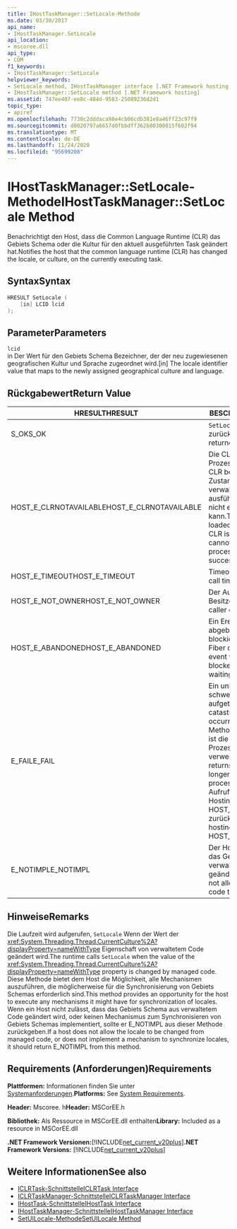 ```yaml
---
title: IHostTaskManager::SetLocale-Methode
ms.date: 03/30/2017
api_name:
- IHostTaskManager.SetLocale
api_location:
- mscoree.dll
api_type:
- COM
f1_keywords:
- IHostTaskManager::SetLocale
helpviewer_keywords:
- SetLocale method, IHostTaskManager interface [.NET Framework hosting]
- IHostTaskManager::SetLocale method [.NET Framework hosting]
ms.assetid: 747ee407-ee8c-484d-9583-25089236d2d1
topic_type:
- apiref
ms.openlocfilehash: 7730c2dddaca98e4cb06cdb381e8a46ff23c97f9
ms.sourcegitcommit: d8020797a6657d0fbbdff362b80300815f682f94
ms.translationtype: MT
ms.contentlocale: de-DE
ms.lasthandoff: 11/24/2020
ms.locfileid: "95699208"
---
```

# <a name="ihosttaskmanagersetlocale-method"></a><span data-ttu-id="7e32a-102">IHostTaskManager::SetLocale-Methode</span><span class="sxs-lookup"><span data-stu-id="7e32a-102">IHostTaskManager::SetLocale Method</span></span>

<span data-ttu-id="7e32a-103">Benachrichtigt den Host, dass die Common Language Runtime (CLR) das Gebiets Schema oder die Kultur für den aktuell ausgeführten Task geändert hat.</span><span class="sxs-lookup"><span data-stu-id="7e32a-103">Notifies the host that the common language runtime (CLR) has changed the locale, or culture, on the currently executing task.</span></span>  
  
## <a name="syntax"></a><span data-ttu-id="7e32a-104">Syntax</span><span class="sxs-lookup"><span data-stu-id="7e32a-104">Syntax</span></span>  
  
```cpp  
HRESULT SetLocale (  
    [in] LCID lcid  
);  
```  
  
## <a name="parameters"></a><span data-ttu-id="7e32a-105">Parameter</span><span class="sxs-lookup"><span data-stu-id="7e32a-105">Parameters</span></span>  

 `lcid`  
 <span data-ttu-id="7e32a-106">in Der Wert für den Gebiets Schema Bezeichner, der der neu zugewiesenen geografischen Kultur und Sprache zugeordnet wird.</span><span class="sxs-lookup"><span data-stu-id="7e32a-106">[in] The locale identifier value that maps to the newly assigned geographical culture and language.</span></span>  
  
## <a name="return-value"></a><span data-ttu-id="7e32a-107">Rückgabewert</span><span class="sxs-lookup"><span data-stu-id="7e32a-107">Return Value</span></span>  
  
|<span data-ttu-id="7e32a-108">HRESULT</span><span class="sxs-lookup"><span data-stu-id="7e32a-108">HRESULT</span></span>|<span data-ttu-id="7e32a-109">BESCHREIBUNG</span><span class="sxs-lookup"><span data-stu-id="7e32a-109">Description</span></span>|  
|-------------|-----------------|  
|<span data-ttu-id="7e32a-110">S_OK</span><span class="sxs-lookup"><span data-stu-id="7e32a-110">S_OK</span></span>|<span data-ttu-id="7e32a-111">`SetLocale` wurde erfolgreich zurückgegeben.</span><span class="sxs-lookup"><span data-stu-id="7e32a-111">`SetLocale` returned successfully.</span></span>|  
|<span data-ttu-id="7e32a-112">HOST_E_CLRNOTAVAILABLE</span><span class="sxs-lookup"><span data-stu-id="7e32a-112">HOST_E_CLRNOTAVAILABLE</span></span>|<span data-ttu-id="7e32a-113">Die CLR wurde nicht in einen Prozess geladen, oder die CLR befindet sich in einem Zustand, in dem Sie verwalteten Code nicht ausführen oder den-Befehl nicht erfolgreich verarbeiten kann.</span><span class="sxs-lookup"><span data-stu-id="7e32a-113">The CLR has not been loaded into a process, or the CLR is in a state in which it cannot run managed code or process the call successfully.</span></span>|  
|<span data-ttu-id="7e32a-114">HOST_E_TIMEOUT</span><span class="sxs-lookup"><span data-stu-id="7e32a-114">HOST_E_TIMEOUT</span></span>|<span data-ttu-id="7e32a-115">Timeout des Aufrufes.</span><span class="sxs-lookup"><span data-stu-id="7e32a-115">The call timed out.</span></span>|  
|<span data-ttu-id="7e32a-116">HOST_E_NOT_OWNER</span><span class="sxs-lookup"><span data-stu-id="7e32a-116">HOST_E_NOT_OWNER</span></span>|<span data-ttu-id="7e32a-117">Der Aufrufer ist nicht Besitzer der Sperre.</span><span class="sxs-lookup"><span data-stu-id="7e32a-117">The caller does not own the lock.</span></span>|  
|<span data-ttu-id="7e32a-118">HOST_E_ABANDONED</span><span class="sxs-lookup"><span data-stu-id="7e32a-118">HOST_E_ABANDONED</span></span>|<span data-ttu-id="7e32a-119">Ein Ereignis wurde abgebrochen, während ein blockierter Thread oder eine Fiber darauf wartete.</span><span class="sxs-lookup"><span data-stu-id="7e32a-119">An event was canceled while a blocked thread or fiber was waiting on it.</span></span>|  
|<span data-ttu-id="7e32a-120">E_FAIL</span><span class="sxs-lookup"><span data-stu-id="7e32a-120">E_FAIL</span></span>|<span data-ttu-id="7e32a-121">Ein unbekannter schwerwiegender Fehler ist aufgetreten.</span><span class="sxs-lookup"><span data-stu-id="7e32a-121">An unknown catastrophic failure occurred.</span></span> <span data-ttu-id="7e32a-122">Wenn eine Methode E_FAIL zurückgibt, ist die CLR innerhalb des Prozesses nicht mehr verwendbar.</span><span class="sxs-lookup"><span data-stu-id="7e32a-122">When a method returns E_FAIL, the CLR is no longer usable within the process.</span></span> <span data-ttu-id="7e32a-123">Nachfolgende Aufrufe von Hostingmethoden geben HOST_E_CLRNOTAVAILABLE zurück.</span><span class="sxs-lookup"><span data-stu-id="7e32a-123">Subsequent calls to hosting methods return HOST_E_CLRNOTAVAILABLE.</span></span>|  
|<span data-ttu-id="7e32a-124">E_NOTIMPL</span><span class="sxs-lookup"><span data-stu-id="7e32a-124">E_NOTIMPL</span></span>|<span data-ttu-id="7e32a-125">Der Host lässt nicht zu, dass das Gebiets Schema von verwaltetem Benutzercode geändert wird.</span><span class="sxs-lookup"><span data-stu-id="7e32a-125">The host does not allow managed user code to modify the locale.</span></span>|  
  
## <a name="remarks"></a><span data-ttu-id="7e32a-126">Hinweise</span><span class="sxs-lookup"><span data-stu-id="7e32a-126">Remarks</span></span>  

 <span data-ttu-id="7e32a-127">Die Laufzeit wird aufgerufen, `SetLocale` Wenn der Wert der <xref:System.Threading.Thread.CurrentCulture%2A?displayProperty=nameWithType> Eigenschaft von verwaltetem Code geändert wird.</span><span class="sxs-lookup"><span data-stu-id="7e32a-127">The runtime calls `SetLocale` when the value of the <xref:System.Threading.Thread.CurrentCulture%2A?displayProperty=nameWithType> property is changed by managed code.</span></span> <span data-ttu-id="7e32a-128">Diese Methode bietet dem Host die Möglichkeit, alle Mechanismen auszuführen, die möglicherweise für die Synchronisierung von Gebiets Schemas erforderlich sind.</span><span class="sxs-lookup"><span data-stu-id="7e32a-128">This method provides an opportunity for the host to execute any mechanisms it might have for synchronization of locales.</span></span> <span data-ttu-id="7e32a-129">Wenn ein Host nicht zulässt, dass das Gebiets Schema aus verwaltetem Code geändert wird, oder keinen Mechanismus zum Synchronisieren von Gebiets Schemas implementiert, sollte er E_NOTIMPL aus dieser Methode zurückgeben.</span><span class="sxs-lookup"><span data-stu-id="7e32a-129">If a host does not allow the locale to be changed from managed code, or does not implement a mechanism to synchronize locales, it should return E_NOTIMPL from this method.</span></span>  
  
## <a name="requirements"></a><span data-ttu-id="7e32a-130">Requirements (Anforderungen)</span><span class="sxs-lookup"><span data-stu-id="7e32a-130">Requirements</span></span>  

 <span data-ttu-id="7e32a-131">**Plattformen:** Informationen finden Sie unter [Systemanforderungen](../../get-started/system-requirements.md).</span><span class="sxs-lookup"><span data-stu-id="7e32a-131">**Platforms:** See [System Requirements](../../get-started/system-requirements.md).</span></span>  
  
 <span data-ttu-id="7e32a-132">**Header:** Mscoree. h</span><span class="sxs-lookup"><span data-stu-id="7e32a-132">**Header:** MSCorEE.h</span></span>  
  
 <span data-ttu-id="7e32a-133">**Bibliothek:** Als Ressource in MSCorEE.dll enthalten</span><span class="sxs-lookup"><span data-stu-id="7e32a-133">**Library:** Included as a resource in MSCorEE.dll</span></span>  
  
 <span data-ttu-id="7e32a-134">**.NET Framework Versionen:**[!INCLUDE[net_current_v20plus](../../../../includes/net-current-v20plus-md.md)]</span><span class="sxs-lookup"><span data-stu-id="7e32a-134">**.NET Framework Versions:** [!INCLUDE[net_current_v20plus](../../../../includes/net-current-v20plus-md.md)]</span></span>  
  
## <a name="see-also"></a><span data-ttu-id="7e32a-135">Weitere Informationen</span><span class="sxs-lookup"><span data-stu-id="7e32a-135">See also</span></span>

- [<span data-ttu-id="7e32a-136">ICLRTask-Schnittstelle</span><span class="sxs-lookup"><span data-stu-id="7e32a-136">ICLRTask Interface</span></span>](iclrtask-interface.md)
- [<span data-ttu-id="7e32a-137">ICLRTaskManager-Schnittstelle</span><span class="sxs-lookup"><span data-stu-id="7e32a-137">ICLRTaskManager Interface</span></span>](iclrtaskmanager-interface.md)
- [<span data-ttu-id="7e32a-138">IHostTask-Schnittstelle</span><span class="sxs-lookup"><span data-stu-id="7e32a-138">IHostTask Interface</span></span>](ihosttask-interface.md)
- [<span data-ttu-id="7e32a-139">IHostTaskManager-Schnittstelle</span><span class="sxs-lookup"><span data-stu-id="7e32a-139">IHostTaskManager Interface</span></span>](ihosttaskmanager-interface.md)
- [<span data-ttu-id="7e32a-140">SetUILocale-Methode</span><span class="sxs-lookup"><span data-stu-id="7e32a-140">SetUILocale Method</span></span>](ihosttaskmanager-setuilocale-method.md)
